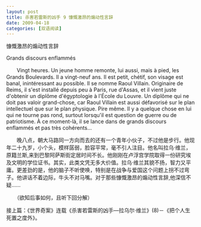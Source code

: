 ```yaml
---
layout: post
title: 杀害若雷斯的凶手 9 慷慨激昂的煽动性言辞
date: 2009-04-18
categories: [双语阅读]  
---
```


慷慨激昂的煽动性言辞

Grands discours enflammés

　　Vingt heures. Un jeune homme remonte, lui aussi, mais à pied, les Grands Boulevards. Il a vingt-neuf ans. Il est petit, chétif, son visage est banal, inintéressant au possible. Il se nomme Raoul Villain. Originaire de Reims, il s'est installé depuis peu à Paris, rue d'Assas, et il vient juste d'obtenir un diplôme d'égyptologie à l'École du Louvre. Un diplôme qui ne doit pas valoir grand-chose, car Raoul Villain est aussi défavorisé sur le plan intellectuel que sur le plan physique. Pire même. Il y a quelque chose en lui qui ne tourne pas rond, surtout lorsqu'il est question de guerre ou de patriotisme. À ce moment-là, il se lance dans de grands discours enflammés et pas très cohérents...



　　晚八点，朝大马路同一方向而去的还有一个青年小伙子，不过他是步行。他现年二十九岁，小个头，模样孱弱，脸容平常，毫不引人注目。他名叫拉乌·维兰，原籍兰斯,来到巴黎阿萨斯街定居时间不长。他刚刚在卢浮宫学院取得一份研究埃及文明的学位证书。其实，此类文凭无多大价值。拉乌·维兰其貌不扬，智力又平庸。更差劲的是，他的脑子不听使唤，特别是在战争与爱国这个问题上拐不过弯子。他讲话不着边际，牛头不对马嘴。对于那些慷慨激昂的煽动性言辞,他深信不疑……



　　（欲知后事如何，且听下回分解）

接上篇：《世界奇案》连载《杀害若雷斯的凶手—拉乌尔·维兰》(8)－《把个人生死置之度外》。

